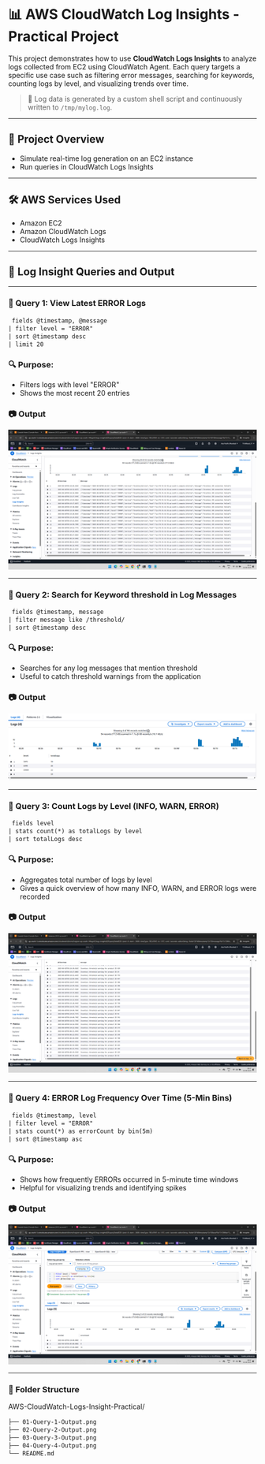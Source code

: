 # 📊 AWS CloudWatch Log Insights - Practical Project

This project demonstrates how to use **CloudWatch Logs Insights** to analyze logs collected from EC2 using CloudWatch Agent. Each query targets a specific use case such as filtering error messages, searching for keywords, counting logs by level, and visualizing trends over time.

> 📝 Log data is generated by a custom shell script and continuously written to `/tmp/mylog.log`.

---

## 🧾 Project Overview

- Simulate real-time log generation on an EC2 instance
- Run queries in CloudWatch Logs Insights

---

## 🛠️ AWS Services Used

- Amazon EC2
- Amazon CloudWatch Logs
- CloudWatch Logs Insights

---

## 🔧 Log Insight Queries and Output

---

### 📌 Query 1: View Latest ERROR Logs

<pre><code> fields @timestamp, @message
| filter level = "ERROR"
| sort @timestamp desc
| limit 20 </code></pre>

### 🔍 Purpose:
- Filters logs with level "ERROR"
- Shows the most recent 20 entries

### 📷 Output 

![Query 1](01-Query-1-Output.png)

---

### 📌 Query 2: Search for Keyword threshold in Log Messages

<pre><code> fields @timestamp, message
| filter message like /threshold/
| sort @timestamp desc </code></pre>

### 🔍 Purpose:
- Searches for any log messages that mention threshold
- Useful to catch threshold warnings from the application

### 📷 Output

![Query 2](02-Query-2-Output.png)

---

### 📌 Query 3: Count Logs by Level (INFO, WARN, ERROR)

<pre><code> fields level
| stats count(*) as totalLogs by level
| sort totalLogs desc </code></pre>

### 🔍 Purpose:
- Aggregates total number of logs by level
- Gives a quick overview of how many INFO, WARN, and ERROR logs were recorded

### 📷 Output

![Query 3](03-Query-3-Output.png)

---

### 📌 Query 4: ERROR Log Frequency Over Time (5-Min Bins)

<pre><code> fields @timestamp, level
| filter level = "ERROR"
| stats count(*) as errorCount by bin(5m)
| sort @timestamp asc   </code></pre>        

### 🔍 Purpose:
- Shows how frequently ERRORs occurred in 5-minute time windows
- Helpful for visualizing trends and identifying spikes

### 📷 Output           

![Query 4](04-Query-4-Output.png)    

---

### 📁 Folder Structure

AWS-CloudWatch-Logs-Insight-Practical/

    ├── 01-Query-1-Output.png
    ├── 02-Query-2-Output.png
    ├── 03-Query-3-Output.png
    ├── 04-Query-4-Output.png
    └── README.md

